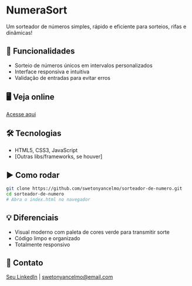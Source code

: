 # NumeraSort

Um sorteador de números simples, rápido e eficiente para sorteios, rifas e dinâmicas!


## 🚀 Funcionalidades

- Sorteio de números únicos em intervalos personalizados
- Interface responsiva e intuitiva
- Validação de entradas para evitar erros

## 🖥️ Veja online

[Acesse aqui](https://numera-sort.vercel.app/)

## 🛠️ Tecnologias

- HTML5, CSS3, JavaScript
- [Outras libs/frameworks, se houver]

## ▶️ Como rodar

```bash
git clone https://github.com/swetonyancelmo/sorteador-de-numero.git
cd sorteador-de-numero
# Abra o index.html no navegador
```

## 💡 Diferenciais

- Visual moderno com paleta de cores verde para transmitir sorte
- Código limpo e organizado
- Totalmente responsivo

## 👤 Contato

[Seu LinkedIn](https://www.linkedin.com/feed/) | swetonyancelmo@email.com

